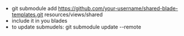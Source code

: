 
- git submodule add https://github.com/your-username/shared-blade-templates.git resources/views/shared
- include it in you blades
- to update submudels: git submodule update --remote
